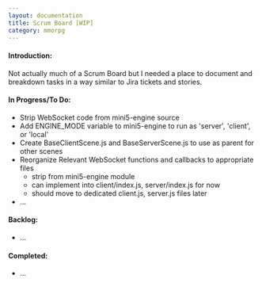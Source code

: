 ```yaml
---
layout: documentation
title: Scrum Board [WIP]
category: mmorpg
---
```


#### Introduction:
Not actually much of a Scrum Board but I needed a place to document and breakdown tasks in a way similar to Jira tickets and stories.

#### In Progress/To Do:
* Strip WebSocket code from mini5-engine source
* Add ENGINE_MODE variable to mini5-engine to run as 'server', 'client', or 'local'
* Create BaseClientScene.js and BaseServerScene.js to use as parent for other scenes
* Reorganize Relevant WebSocket functions and callbacks to appropriate files
	* strip from mini5-engine module
	* can implement into client/index.js, server/index.js for now
	* should move to dedicated client.js, server.js files later
* ...

#### Backlog:
* ...

#### Completed:
* ...

<br/><br/><br/><br/>